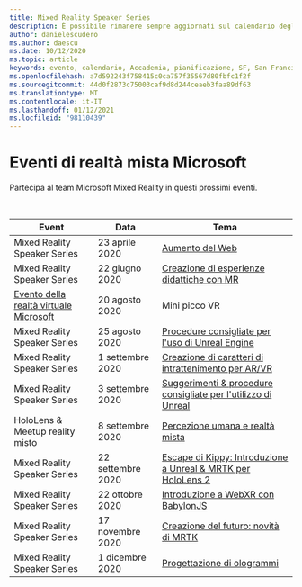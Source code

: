 ```yaml
---
title: Mixed Reality Speaker Series
description: È possibile rimanere sempre aggiornati sul calendario degli eventi di sviluppo di realtà mista nel reattore a San Francisco.
author: danielescudero
ms.author: daescu
ms.date: 10/12/2020
ms.topic: article
keywords: evento, calendario, Accademia, pianificazione, SF, San Francisco, Reactor
ms.openlocfilehash: a7d592243f758415c0ca757f35567d80fbfc1f2f
ms.sourcegitcommit: 44d0f2873c75003caf9d8d244ceaeb3faa89df63
ms.translationtype: MT
ms.contentlocale: it-IT
ms.lasthandoff: 01/12/2021
ms.locfileid: "98110439"
---
```

# <a name="microsoft-mixed-reality-events"></a>Eventi di realtà mista Microsoft

Partecipa al team Microsoft Mixed Reality in questi prossimi eventi.

<br>

|Event|Data|Tema|
|-------------|-------------|-----|
| Mixed Reality Speaker Series|23 aprile 2020|[Aumento del Web](https://channel9.msdn.com/Shows/Docs-Mixed-Reality/Augmenting-WebXR-Standards)|
| Mixed Reality Speaker Series|22 giugno 2020|[Creazione di esperienze didattiche con MR](https://channel9.msdn.com/Shows/Docs-Mixed-Reality/Educational-Experiences-in-MR)|
| [Evento della realtà virtuale Microsoft](https://www.meetup.com/hololens-mr/events/272364822/)|20 agosto 2020|Mini picco VR|
| Mixed Reality Speaker Series|25 agosto 2020|[Procedure consigliate per l'uso di Unreal Engine](https://channel9.msdn.com/Shows/Docs-Mixed-Reality/Tips-and-Best-Practices-for-using-UE4-in-MR)|
| Mixed Reality Speaker Series|1 settembre 2020|[Creazione di caratteri di intrattenimento per AR/VR](https://channel9.msdn.com/Shows/Docs-Mixed-Reality/Creating-Entertaining-Characters-for-Mixed-Reality)|
| Mixed Reality Speaker Series|3 settembre 2020|[Suggerimenti & procedure consigliate per l'utilizzo di Unreal](https://channel9.msdn.com/Shows/Docs-Mixed-Reality/Tips-and-Best-Practices-for-using-UE4-in-MR)|
| HoloLens & Meetup reality misto|8 settembre 2020|[Percezione umana e realtà mista](https://channel9.msdn.com/Shows/Docs-Mixed-Reality/Human-Perception-and-Mixed-Reality)|
| Mixed Reality Speaker Series|22 settembre 2020|[Escape di Kippy: Introduzione a Unreal & MRTK per HoloLens 2]()|
| Mixed Reality Speaker Series|22 ottobre 2020|[Introduzione a WebXR con BabylonJS](https://channel9.msdn.com/Shows/Docs-Mixed-Reality/Adding-Augmented-Reality-to-your-Typescript-Project)|
| Mixed Reality Speaker Series|17 novembre 2020|[Creazione del futuro: novità di MRTK](https://channel9.msdn.com/Shows/Docs-Mixed-Reality/Building-the-Future-Whats-New-in-the-Mixed-Reality-Toolkit)|
| Mixed Reality Speaker Series|1 dicembre 2020|[Progettazione di ologrammi](https://channel9.msdn.com/Shows/Docs-Mixed-Reality/Making-of-Designing-Holograms)|
